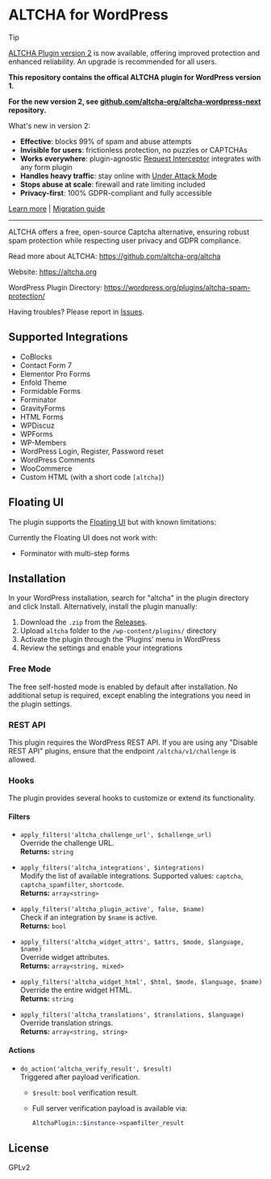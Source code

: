 # ALTCHA for WordPress

> [!TIP]
> [ALTCHA Plugin version 2](https://altcha.org/docs/v2/wordpress/) is now available, offering improved protection and enhanced reliability. An upgrade is recommended for all users.

**This repository contains the offical ALTCHA plugin for WordPress version 1.**

**For the new version 2, see [github.com/altcha-org/altcha-wordpress-next](https://github.com/altcha-org/altcha-wordpress-next) repository.**

What's new in version 2:

* **Effective**: blocks 99% of spam and abuse attempts
* **Invisible for users**: frictionless protection, no puzzles or CAPTCHAs
* **Works everywhere**: plugin-agnostic [Request Interceptor](https://altcha.org/docs/v2/wordpress/features/#request-interceptor--works-everywhere) integrates with any form plugin
* **Handles heavy traffic**: stay online with [Under Attack Mode](https://altcha.org/docs/v2/wordpress/features/#under-attack-mode--stay-online-under-pressure)
* **Stops abuse at scale**: firewall and rate limiting included
* **Privacy-first**: 100% GDPR-compliant and fully accessible

[Learn more](https://altcha.org/docs/v2/wordpress) | [Migration guide](https://altcha.org/docs/v2/wordpress/migrating-from-v1/)

---

ALTCHA offers a free, open-source Captcha alternative, ensuring robust spam protection while respecting user privacy and GDPR compliance.

Read more about ALTCHA: https://github.com/altcha-org/altcha

Website: https://altcha.org

WordPress Plugin Directory: https://wordpress.org/plugins/altcha-spam-protection/

Having troubles? Please report in [Issues](https://github.com/altcha-org/wordpress-plugin/issues).

## Supported Integrations

* CoBlocks
* Contact Form 7
* Elementor Pro Forms
* Enfold Theme
* Formidable Forms
* Forminator
* GravityForms
* HTML Forms
* WPDiscuz
* WPForms
* WP-Members
* WordPress Login, Register, Password reset
* WordPress Comments
* WooCommerce
* Custom HTML (with a short code `[altcha]`)

## Floating UI

The plugin supports the [Floating UI](https://altcha.org/docs/v2/floating-ui/) but with known limitations:

Currently the Floating UI does not work with:

- Forminator with multi-step forms

## Installation

In your WordPress installation, search for "altcha" in the plugin directory and click Install. Alternatively, install the plugin manually:

1. Download the `.zip` from the [Releases](https://github.com/altcha-org/wordpress-plugin/releases).
2. Upload `altcha` folder to the `/wp-content/plugins/` directory  
3. Activate the plugin through the 'Plugins' menu in WordPress  
4. Review the settings and enable your integrations

### Free Mode

The free self-hosted mode is enabled by default after installation. No additional setup is required, except enabling the integrations you need in the plugin settings.

### REST API

This plugin requires the WordPress REST API. If you are using any "Disable REST API" plugins, ensure that the endpoint `/altcha/v1/challenge` is allowed.

### Hooks

The plugin provides several hooks to customize or extend its functionality.

#### Filters

* `apply_filters('altcha_challenge_url', $challenge_url)`  
  Override the challenge URL.  
  **Returns:** `string`

* `apply_filters('altcha_integrations', $integrations)`  
  Modify the list of available integrations. Supported values: `captcha`, `captcha_spamfilter`, `shortcode`.  
  **Returns:** `array<string>`

* `apply_filters('altcha_plugin_active', false, $name)`  
  Check if an integration by `$name` is active.  
  **Returns:** `bool`

* `apply_filters('altcha_widget_attrs', $attrs, $mode, $language, $name)`  
  Override widget attributes.  
  **Returns:** `array<string, mixed>`

* `apply_filters('altcha_widget_html', $html, $mode, $language, $name)`  
  Override the entire widget HTML.  
  **Returns:** `string`

* `apply_filters('altcha_translations', $translations, $language)`  
  Override translation strings.  
  **Returns:** `array<string, string>`

#### Actions

* `do_action('altcha_verify_result', $result)`  
  Triggered after payload verification.

  * `$result`: `bool` verification result.  
  * Full server verification payload is available via:

    ```php
    AltchaPlugin::$instance->spamfilter_result

## License

GPLv2